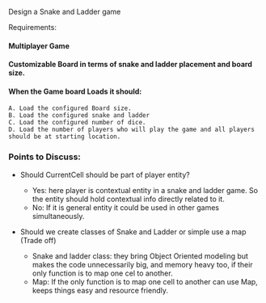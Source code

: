 Design a Snake and Ladder game

Requirements:
#### Multiplayer Game 
#### Customizable Board in terms of snake and ladder placement and board size.
#### When the Game board Loads it should:
    A. Load the configured Board size.
    B. Load the configured snake and ladder
    C. Load the configured number of dice.
    D. Load the number of players who will play the game and all players should be at starting location.

### Points to Discuss:
- Should CurrentCell should be part of player entity?
  - Yes: here player is contextual entity in a snake and ladder game. So the entity should hold contextual info directly related to it.
  - No: If it is general entity it could be used in other games simultaneously.

- Should we create classes of Snake and Ladder or simple use a map (Trade off)
  - Snake and ladder class: they bring Object Oriented modeling but makes the code unnecessarily big, and memory heavy too, if their only function is to map one cel to another.
  - Map: If the only function is to map one cell to another can use Map, keeps things easy and resource friendly.
